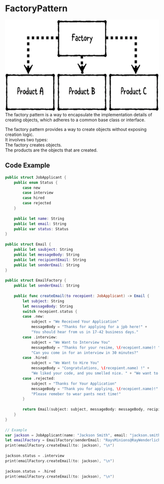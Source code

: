 # FactoryPattern    

<img src="https://github.com/YamamotoDesu/FactoryPattern/blob/main/Factory.playground/Resources/Factory_Diagram.png" width="600" height="300">  
The factory pattern is a way to encapsulate the implementation details of creating objects, which adheres to a common base class or interface.

The factory pattern provides a way to create objects without exposing creation logic.  
It involves two types:  
The factory creates objects.  
The products are the objects that are created. 

## Code Example  
```swift  
public struct JobApplicant {
    public enum Status {
        case new
        case interview
        case hired
        case rejected
    }
    
    public let name: String
    public let email: String
    public var status: Status
}

public struct Email {
    public let saubject: String
    public let messageBody: String
    public let recipientEmail: String
    public let senderEmail: String
}

public struct EmailFactory {
    public let senderEmail: String
    
    public func createEmail(to recepient: JobApplicant) -> Email {
        let subject: String
        let messageBody: String
        switch recepient.status {
        case .new:
            subject = "We Received Your Application"
            messageBody = "Thanks for applying for a jpb here!" +
            "You should hear from us in 17-42 business days."
        case .interview:
            subject = "We Want to Interview You"
            messageBody = "Thanks for your resime, \(recepient.name)! " +
            "Can you come in for an interview in 30 minutes?"
        case .hired:
            subject = "We Want to Hire You"
            messageBody = "Congratulations, \(recepient.name) !" +
            "We liked your code, and you smelled nice. " + "We want to offer you a position! Cha-ching! $$$$"
        case .rejected:
            subject = "Thanks for Your Application"
            messageBody = "Thank you for applying, \(recepient.name)!" +
            "Please remeber to wear pants next time!"
        }
        
        return Email(subject: subject, messageBody: messageBody, recipientEmail: recepient.email, senderEmail: senderEmail)
    }
}

// Example
var jackson = JobApplicant(name: "Jackson Smith", email: "jackson.smith@example.com", status: .new)
let emailFactory = EmailFactory(senderEmail: "RaysMinions@RayWenderlich.com")
print(emailFactory.createEmail(to: jackson), "\n")

jackson.status = .interview
print(emailFactory.createEmail(to: jackson), "\n")

jackson.status = .hired
print(emailFactory.createEmail(to: jackson), "\n")

```
